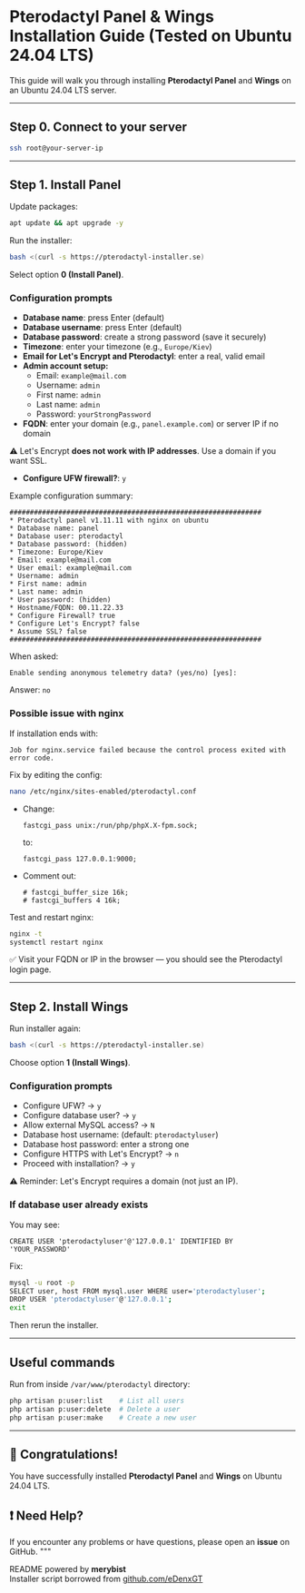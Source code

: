 # Pterodactyl Panel & Wings Installation Guide (Tested on Ubuntu 24.04 LTS)

This guide will walk you through installing **Pterodactyl Panel** and **Wings** on an Ubuntu 24.04 LTS server.

---

## Step 0. Connect to your server

```bash
ssh root@your-server-ip
```

---

## Step 1. Install Panel

Update packages:

```bash
apt update && apt upgrade -y
```

Run the installer:

```bash
bash <(curl -s https://pterodactyl-installer.se)
```

Select option **0 (Install Panel)**.

### Configuration prompts

- **Database name**: press Enter (default)
- **Database username**: press Enter (default)
- **Database password**: create a strong password (save it securely)
- **Timezone**: enter your timezone (e.g., `Europe/Kiev`)
- **Email for Let's Encrypt and Pterodactyl**: enter a real, valid email
- **Admin account setup:**
  - Email: `example@mail.com`
  - Username: `admin`
  - First name: `admin`
  - Last name: `admin`
  - Password: `yourStrongPassword`
- **FQDN**: enter your domain (e.g., `panel.example.com`) or server IP if no domain

⚠️ Let's Encrypt **does not work with IP addresses**. Use a domain if you want SSL.

- **Configure UFW firewall?**: `y`

Example configuration summary:

```
##############################################################
* Pterodactyl panel v1.11.11 with nginx on ubuntu
* Database name: panel
* Database user: pterodactyl
* Database password: (hidden)
* Timezone: Europe/Kiev
* Email: example@mail.com
* User email: example@mail.com
* Username: admin
* First name: admin
* Last name: admin
* User password: (hidden)
* Hostname/FQDN: 00.11.22.33
* Configure Firewall? true
* Configure Let's Encrypt? false
* Assume SSL? false
##############################################################
```

When asked:

```
Enable sending anonymous telemetry data? (yes/no) [yes]:
```
Answer: `no`

### Possible issue with nginx

If installation ends with:

```
Job for nginx.service failed because the control process exited with error code.
```

Fix by editing the config:

```bash
nano /etc/nginx/sites-enabled/pterodactyl.conf
```

- Change:
  ```nginx
  fastcgi_pass unix:/run/php/phpX.X-fpm.sock;
  ```
  to:
  ```nginx
  fastcgi_pass 127.0.0.1:9000;
  ```

- Comment out:
  ```nginx
  # fastcgi_buffer_size 16k;
  # fastcgi_buffers 4 16k;
  ```

Test and restart nginx:

```bash
nginx -t
systemctl restart nginx
```

✅ Visit your FQDN or IP in the browser — you should see the Pterodactyl login page.

---

## Step 2. Install Wings

Run installer again:

```bash
bash <(curl -s https://pterodactyl-installer.se)
```

Choose option **1 (Install Wings)**.

### Configuration prompts

- Configure UFW? → `y`
- Configure database user? → `y`
- Allow external MySQL access? → `N`
- Database host username: (default: `pterodactyluser`)
- Database host password: enter a strong one
- Configure HTTPS with Let's Encrypt? → `n`
- Proceed with installation? → `y`

⚠️ Reminder: Let's Encrypt requires a domain (not just an IP).

### If database user already exists

You may see:

```
CREATE USER 'pterodactyluser'@'127.0.0.1' IDENTIFIED BY 'YOUR_PASSWORD'
```

Fix:

```bash
mysql -u root -p
SELECT user, host FROM mysql.user WHERE user='pterodactyluser';
DROP USER 'pterodactyluser'@'127.0.0.1';
exit
```

Then rerun the installer.

---

## Useful commands

Run from inside `/var/www/pterodactyl` directory:

```bash
php artisan p:user:list    # List all users
php artisan p:user:delete  # Delete a user
php artisan p:user:make    # Create a new user
```

---

## 🎉 Congratulations!
You have successfully installed **Pterodactyl Panel** and **Wings** on Ubuntu 24.04 LTS.

## ❗ Need Help?
If you encounter any problems or have questions, please open an **issue** on GitHub.
"""

README powered by **merybist**  
Installer script borrowed from [github.com/eDenxGT](https://github.com/eDenxGT)
